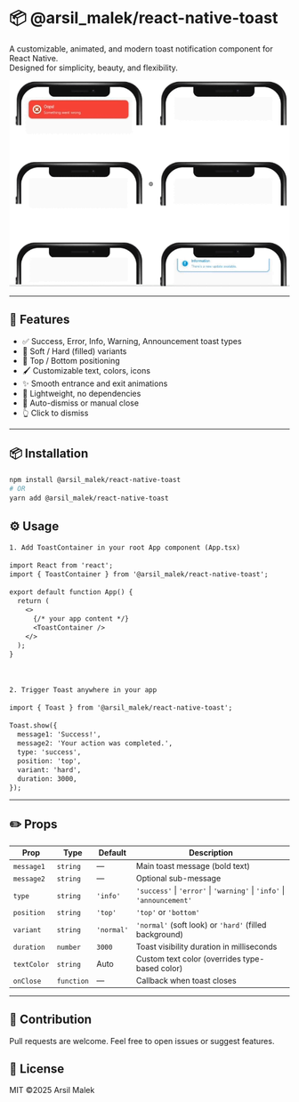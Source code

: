# 📦 @arsil_malek/react-native-toast

A customizable, animated, and modern toast notification component for React Native.  
Designed for simplicity, beauty, and flexibility.

![Toast Demo](https://github.com/CodArsh/ract-native-toast/blob/master/assets/FINAL.gif)

---

## 🚀 Features

- ✅ Success, Error, Info, Warning, Announcement toast types  
- 🎨 Soft / Hard (filled) variants  
- 🧲 Top / Bottom positioning  
- 🖌️ Customizable text, colors, icons  
- ✨ Smooth entrance and exit animations  
- 🔧 Lightweight, no dependencies  
- 🧼 Auto-dismiss or manual close  
- 👆 Click to dismiss

---

## 📦 Installation

```bash
npm install @arsil_malek/react-native-toast
# OR
yarn add @arsil_malek/react-native-toast
```

## ⚙️ Usage


```
1. Add ToastContainer in your root App component (App.tsx)

import React from 'react';
import { ToastContainer } from '@arsil_malek/react-native-toast';

export default function App() {
  return (
    <>
      {/* your app content */}
      <ToastContainer />
    </>
  );
}



2. Trigger Toast anywhere in your app

import { Toast } from '@arsil_malek/react-native-toast';

Toast.show({
  message1: 'Success!',
  message2: 'Your action was completed.',
  type: 'success',
  position: 'top',
  variant: 'hard',
  duration: 3000,
});

```

---

## ✏️ Props

| Prop         | Type       | Default     | Description                                                                 |
|--------------|------------|-------------|-----------------------------------------------------------------------------|
| `message1`   | `string`   | —           | Main toast message (bold text)                                              |
| `message2`   | `string`   | —           | Optional sub-message                                                        |
| `type`       | `string`   | `'info'`    | `'success'` \| `'error'` \| `'warning'` \| `'info'` \| `'announcement'`     |
| `position`   | `string`   | `'top'`     | `'top'` or `'bottom'`                                                       |
| `variant`    | `string`   | `'normal'`  | `'normal'` (soft look) or `'hard'` (filled background)                      |
| `duration`   | `number`   | `3000`      | Toast visibility duration in milliseconds                                   |
| `textColor`  | `string`   | Auto        | Custom text color (overrides type-based color)                              |
| `onClose`    | `function` | —           | Callback when toast closes                                                  |


---

## 🤝 Contribution
Pull requests are welcome. Feel free to open issues or suggest features.

## 📄 License 
MIT ©2025 Arsil Malek
